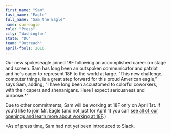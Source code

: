 ```yaml
---
first_name: "Sam"
last_name: "Eagle"
full_name: "Sam the Eagle"
name: sam-eagle
role: "Press"
city: "Washington"
state: "DC"
team: "Outreach"
april-fools: 2016
---
```

Our new spokeseagle joined 18F following an accomplished career on stage and screen. Sam has long been an outspoken communicator and patriot and he's eager to represent 18F to the world at large. "This new challenge, computer things, is a great step forward for this proud American eagle," says Sam, adding, "I have long been accustomed to colorful coworkers, with their capers and shenanigans. Here I expect seriousness and purpose.*"

Due to other commitments, Sam will be working at 18F only on April 1st. If you'd like to join Mr. Eagle (and not just for April 1) you can [see all of our openings and learn more about working at 18F](https://pages.18f.gov/joining-18f/).)

*As of press time, Sam had not yet been introduced to Slack.
